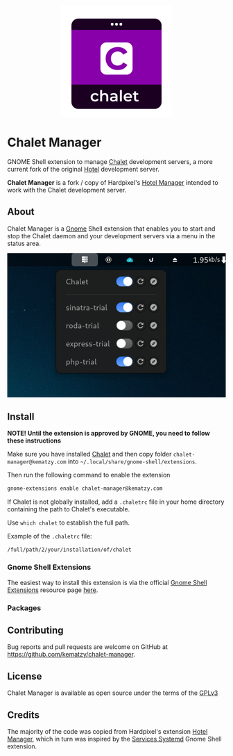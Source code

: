 <p align="center">
  <img src="https://raw.githubusercontent.com/kematzy/chalet-manager/main/logo.png" alt="Chalet logo" />
</p>

# Chalet Manager

GNOME Shell extension to manage [Chalet](https://github.com/jeansaad/chalet) development servers,
a more current fork of the original [Hotel](https://github.com/typicode/hotel) development server.

**Chalet Manager** is a fork / copy of Hardpixel's
[Hotel Manager](https://github.com/hardpixel/hotel-manager) intended to work with the
Chalet development server.

## About

Chalet Manager is a [Gnome](https://www.gnome.org/) Shell extension that enables you to start and
stop the Chalet daemon and your development servers via a menu in the status area.

![Screenshot](https://raw.githubusercontent.com/kematzy/chalet-manager/main/chalet-manager-screenshot.png)

## Install

**NOTE! Until the extension is approved by GNOME, you need to follow these instructions**

Make sure you have installed [Chalet](https://github.com/jeansaad/chalet) and then copy folder
`chalet-manager@kematzy.com` into `~/.local/share/gnome-shell/extensions`.

Then run the following command to enable the extension

```bash
gnome-extensions enable chalet-manager@kematzy.com
```

If Chalet is not globally installed, add a `.chaletrc` file in your home directory containing
the path to Chalet's executable.

Use `which chalet` to establish the full path.

Example of the `.chaletrc` file:

```shell
/full/path/2/your/installation/of/chalet
```

### Gnome Shell Extensions

The easiest way to install this extension is via the official
[Gnome Shell Extensions](https://extensions.gnome.org) resource page
[here](#).

### Packages


## Contributing

Bug reports and pull requests are welcome on GitHub at https://github.com/kematzy/chalet-manager.

## License

Chalet Manager is available as open source under the terms of the
[GPLv3](http://www.gnu.org/licenses/gpl-3.0.en.html)

## Credits

The majority of the code was copied from Hardpixel's extension
[Hotel Manager](https://github.com/hardpixel/hotel-manager),
which in turn was inspired by the
[Services Systemd](https://github.com/petres/gnome-shell-extension-services-systemd/)
Gnome Shell extension.
